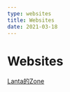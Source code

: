 ```yaml
---
type: websites
title: Websites
date: 2021-03-18
---
```


# Websites
[Lanta的Zone](https://lanta.bangumi.cyou)